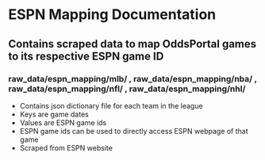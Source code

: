 # ESPN Mapping Documentation

## Contains scraped data to map OddsPortal games to its respective ESPN game ID

### raw_data/espn_mapping/mlb/   , raw_data/espn_mapping/nba/   ,   raw_data/espn_mapping/nfl/   ,   raw_data/espn_mapping/nhl/
- Contains json dictionary file for each team in the league
- Keys are game dates
- Values are ESPN game ids 
- ESPN game ids can be used to directly access ESPN webpage of that game
- Scraped from ESPN website 